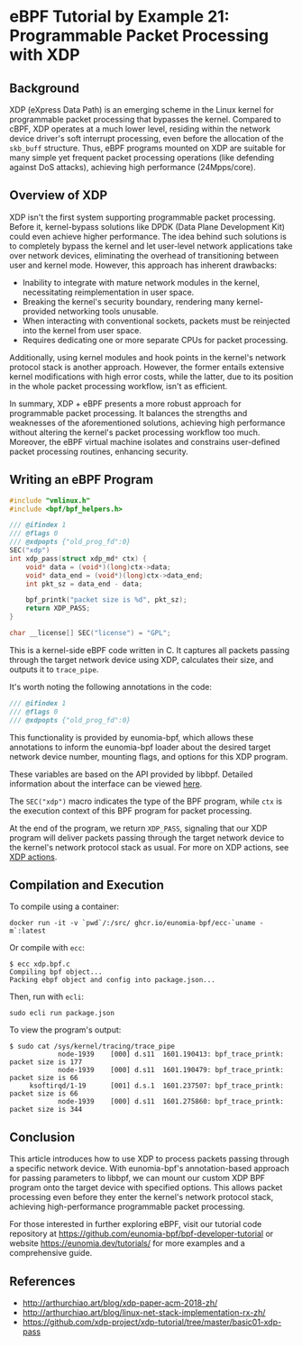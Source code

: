 # eBPF Tutorial by Example 21: Programmable Packet Processing with XDP

## Background

XDP (eXpress Data Path) is an emerging scheme in the Linux kernel for programmable packet processing that bypasses the kernel. Compared to cBPF, XDP operates at a much lower level, residing within the network device driver's soft interrupt processing, even before the allocation of the `skb_buff` structure. Thus, eBPF programs mounted on XDP are suitable for many simple yet frequent packet processing operations (like defending against DoS attacks), achieving high performance (24Mpps/core).

## Overview of XDP

XDP isn't the first system supporting programmable packet processing. Before it, kernel-bypass solutions like DPDK (Data Plane Development Kit) could even achieve higher performance. The idea behind such solutions is to completely bypass the kernel and let user-level network applications take over network devices, eliminating the overhead of transitioning between user and kernel mode. However, this approach has inherent drawbacks:

+ Inability to integrate with mature network modules in the kernel, necessitating reimplementation in user space.
+ Breaking the kernel's security boundary, rendering many kernel-provided networking tools unusable.
+ When interacting with conventional sockets, packets must be reinjected into the kernel from user space.
+ Requires dedicating one or more separate CPUs for packet processing.

Additionally, using kernel modules and hook points in the kernel's network protocol stack is another approach. However, the former entails extensive kernel modifications with high error costs, while the latter, due to its position in the whole packet processing workflow, isn't as efficient.

In summary, XDP + eBPF presents a more robust approach for programmable packet processing. It balances the strengths and weaknesses of the aforementioned solutions, achieving high performance without altering the kernel's packet processing workflow too much. Moreover, the eBPF virtual machine isolates and constrains user-defined packet processing routines, enhancing security.

## Writing an eBPF Program

```C
#include "vmlinux.h"
#include <bpf/bpf_helpers.h>

/// @ifindex 1
/// @flags 0
/// @xdpopts {"old_prog_fd":0}
SEC("xdp")
int xdp_pass(struct xdp_md* ctx) {
    void* data = (void*)(long)ctx->data;
    void* data_end = (void*)(long)ctx->data_end;
    int pkt_sz = data_end - data;

    bpf_printk("packet size is %d", pkt_sz);
    return XDP_PASS;
}

char __license[] SEC("license") = "GPL";
```

This is a kernel-side eBPF code written in C. It captures all packets passing through the target network device using XDP, calculates their size, and outputs it to `trace_pipe`.

It's worth noting the following annotations in the code:

```C
/// @ifindex 1
/// @flags 0
/// @xdpopts {"old_prog_fd":0}
```

This functionality is provided by eunomia-bpf, which allows these annotations to inform the eunomia-bpf loader about the desired target network device number, mounting flags, and options for this XDP program.

These variables are based on the API provided by libbpf. Detailed information about the interface can be viewed [here](https://patchwork.kernel.org/project/netdevbpf/patch/20220120061422.2710637-2-andrii@kernel.org/#24705508).

The `SEC("xdp")` macro indicates the type of the BPF program, while `ctx` is the execution context of this BPF program for packet processing.

At the end of the program, we return `XDP_PASS`, signaling that our XDP program will deliver packets passing through the target network device to the kernel's network protocol stack as usual. For more on XDP actions, see [XDP actions](https://prototype-kernel.readthedocs.io/en/latest/networking/XDP/implementation/xdp_actions.html).

## Compilation and Execution

To compile using a container:

```console
docker run -it -v `pwd`/:/src/ ghcr.io/eunomia-bpf/ecc-`uname -m`:latest
```

Or compile with `ecc`:

```console
$ ecc xdp.bpf.c
Compiling bpf object...
Packing ebpf object and config into package.json...
```

Then, run with `ecli`:

```console
sudo ecli run package.json
```

To view the program's output:

```console
$ sudo cat /sys/kernel/tracing/trace_pipe
            node-1939    [000] d.s11  1601.190413: bpf_trace_printk: packet size is 177
            node-1939    [000] d.s11  1601.190479: bpf_trace_printk: packet size is 66
     ksoftirqd/1-19      [001] d.s.1  1601.237507: bpf_trace_printk: packet size is 66
            node-1939    [000] d.s11  1601.275860: bpf_trace_printk: packet size is 344
```

## Conclusion

This article introduces how to use XDP to process packets passing through a specific network device. With eunomia-bpf's annotation-based approach for passing parameters to libbpf, we can mount our custom XDP BPF program onto the target device with specified options. This allows packet processing even before they enter the kernel's network protocol stack, achieving high-performance programmable packet processing.

For those interested in further exploring eBPF, visit our tutorial code repository at <https://github.com/eunomia-bpf/bpf-developer-tutorial> or website <https://eunomia.dev/tutorials/> for more examples and a comprehensive guide.

## References

+ <http://arthurchiao.art/blog/xdp-paper-acm-2018-zh/>
+ <http://arthurchiao.art/blog/linux-net-stack-implementation-rx-zh/>
+ <https://github.com/xdp-project/xdp-tutorial/tree/master/basic01-xdp-pass>
